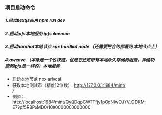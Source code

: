 ### 项目启动命令

##### 1.启动nextjs应用   npm run dev

##### 2.启动ipfs本地服务 ipfs daemon

##### 3.启动hardhat本地节点	npx hardhat node （还需要把合约部署到 本地节点上）

##### 4.aweave （本身是一个区块链，但是它还附带有本地永久存储的服务，存储功能和ipfs是一样的）本地服务

- 启动本地节点 npx arlocal  
- 获取本地测试币（精度12位数）：http://127.0.0.1:1984/mint/<address>/<balance>   
- 例如：http://localhost:1984/mint/QyQDqpCWTTfjy1pOoNIwOJYV_ODKM-E79pf5R8PaMD0/1000000000000000

